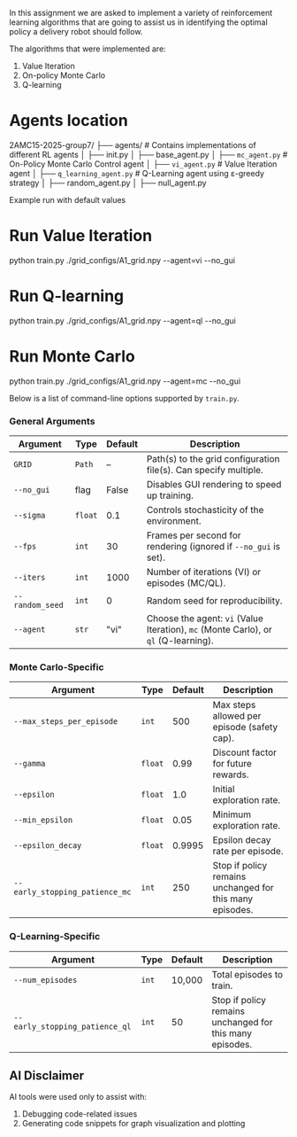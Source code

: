 In this assignment we are asked to implement a variety of reinforcement learning algorithms that are going to assist us in identifying the optimal policy a delivery robot should follow.

The algorithms that were implemented are:
1. Value Iteration
2. On-policy Monte Carlo 
3. Q-learning

# Agents location

2AMC15-2025-group7/
├── agents/ # Contains implementations of different RL agents
│ ├── init.py 
│ ├── base_agent.py 
│ ├── `mc_agent.py` # On-Policy Monte Carlo Control agent
│ ├── `vi_agent.py` # Value Iteration agent
│ ├── `q_learning_agent.py` # Q-Learning agent using ε-greedy strategy
│ ├── random_agent.py 
│ ├── null_agent.py 


Example run with default values

# Run Value Iteration
python train.py ./grid_configs/A1_grid.npy --agent=vi --no_gui

# Run Q-learning
python train.py ./grid_configs/A1_grid.npy --agent=ql --no_gui

# Run Monte Carlo
python train.py ./grid_configs/A1_grid.npy --agent=mc --no_gui

Below is a list of command-line options supported by `train.py`.


### General Arguments

| Argument                  | Type     | Default | Description |
|---------------------------|----------|---------|-------------|
| `GRID`                    | `Path`   | –       | Path(s) to the grid configuration file(s). Can specify multiple. |
| `--no_gui`                | flag     | False   | Disables GUI rendering to speed up training. |
| `--sigma`                 | `float`  | 0.1     | Controls stochasticity of the environment. |
| `--fps`                   | `int`    | 30      | Frames per second for rendering (ignored if `--no_gui` is set). |
| `--iters`                 | `int`    | 1000    | Number of iterations (VI) or episodes (MC/QL). |
| `--random_seed`           | `int`    | 0       | Random seed for reproducibility. |
| `--agent`                 | `str`    | "vi"    | Choose the agent: `vi` (Value Iteration), `mc` (Monte Carlo), or `ql` (Q-learning). |

### Monte Carlo-Specific

| Argument                       | Type     | Default | Description |
|--------------------------------|----------|---------|-------------|
| `--max_steps_per_episode`      | `int`    | 500     | Max steps allowed per episode (safety cap). |
| `--gamma`                      | `float`  | 0.99    | Discount factor for future rewards. |
| `--epsilon`                    | `float`  | 1.0     | Initial exploration rate. |
| `--min_epsilon`               | `float`  | 0.05    | Minimum exploration rate. |
| `--epsilon_decay`             | `float`  | 0.9995  | Epsilon decay rate per episode. |
| `--early_stopping_patience_mc`| `int`    | 250     | Stop if policy remains unchanged for this many episodes. |

### Q-Learning-Specific

| Argument                       | Type     | Default | Description |
|--------------------------------|----------|---------|-------------|
| `--num_episodes`               | `int`    | 10,000  | Total episodes to train. |
| `--early_stopping_patience_ql`| `int`    | 50      | Stop if policy remains unchanged for this many episodes. |

## AI Disclaimer

AI tools were used only to assist with:
1. Debugging code-related issues
2. Generating code snippets for graph visualization and plotting